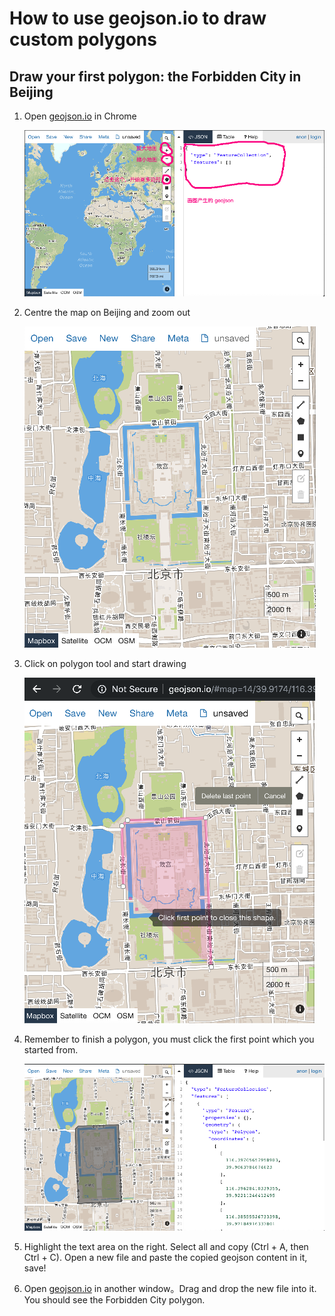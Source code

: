 # How to use geojson.io to draw custom polygons

## Draw your first polygon: the Forbidden City in Beijing

1. Open [geojson.io](http://geojson.io) in Chrome

    ![geojson](../image/geojson.png)

1. Centre the map on Beijing and zoom out

    ![geojson-2](../image/geojson-2.png)

1. Click on polygon tool and start drawing

    ![geojson-3](../image/geojson-3.png)

1. Remember to finish a polygon, you must click the first point which you started from.

    ![geojson-4](../image/geojson-4.png)

1. Highlight the text area on the right. Select all and copy (Ctrl + A, then Ctrl + C).
Open a new file and paste the copied geojson content in it, save!
1. Open [geojson.io](http://geojson.io) in another window。Drag and drop the new file
into it. You should see the Forbidden City polygon.